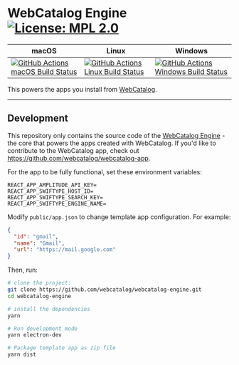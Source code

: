 # WebCatalog Engine [![License: MPL 2.0](https://img.shields.io/badge/License-MPL%202.0-brightgreen.svg)](LICENSE)

|macOS|Linux|Windows|
|---|---|---|
|[![GitHub Actions macOS Build Status](https://github.com/webcatalog/webcatalog-engine/workflows/macOS/badge.svg)](https://github.com/webcatalog/webcatalog-engine/actions?query=workflow%3AmacOS)|[![GitHub Actions Linux Build Status](https://github.com/webcatalog/webcatalog-engine/workflows/Linux/badge.svg)](https://github.com/webcatalog/webcatalog-engine/actions?query=workflow%3ALinux)|[![GitHub Actions Windows Build Status](https://github.com/webcatalog/webcatalog-engine/workflows/Windows/badge.svg)](https://github.com/webcatalog/webcatalog-engine/actions?query=workflow%3AWindows)|

This powers the apps you install from [WebCatalog](https://webcatalog.app).

---

## Development
This repository only contains the source code of the [WebCatalog Engine](https://help.webcatalog.app/article/23-what-is-webcatalog-engine) - the core that powers the apps created with WebCatalog. If you'd like to contribute to the WebCatalog app, check out <https://github.com/webcatalog/webcatalog-app>.

For the app to be fully functional, set these environment variables:
```
REACT_APP_AMPLITUDE_API_KEY=
REACT_APP_SWIFTYPE_HOST_ID=
REACT_APP_SWIFTYPE_SEARCH_KEY=
REACT_APP_SWIFTYPE_ENGINE_NAME=
```

Modify `public/app.json` to change template app configuration. For example:
```json
{
  "id": "gmail",
  "name": "Gmail",
  "url": "https://mail.google.com"
}
```

Then, run:
```bash
# clone the project:
git clone https://github.com/webcatalog/webcatalog-engine.git
cd webcatalog-engine

# install the dependencies
yarn

# Run development mode
yarn electron-dev

# Package template app as zip file
yarn dist
```